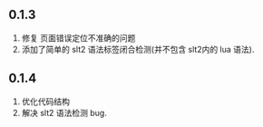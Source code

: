 ## 0.1.3
1. 修复 页面错误定位不准确的问题
2. 添加了简单的 slt2 语法标签闭合检测(并不包含 slt2内的 lua 语法).

## 0.1.4
1. 优化代码结构
2. 解决 slt2 语法检测 bug.
